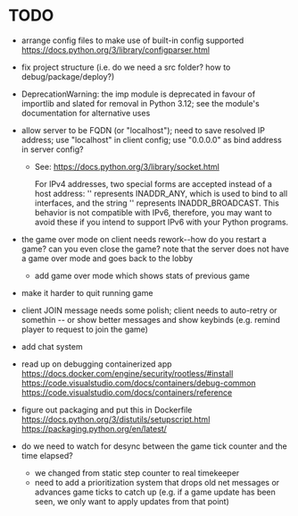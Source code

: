 # TODO

- arrange config files to make use of built-in config supported
  https://docs.python.org/3/library/configparser.html

- fix project structure (i.e. do we need a src folder? how to debug/package/deploy?)

- DeprecationWarning: the imp module is deprecated in favour of importlib and slated for removal in Python 3.12; see the module's documentation for alternative uses

- allow server to be FQDN (or "localhost"); need to save resolved IP address; use "localhost" in client config; use "0.0.0.0" as bind address in server config?

  - See: https://docs.python.org/3/library/socket.html

    For IPv4 addresses, two special forms are accepted instead of a host address: '' represents INADDR_ANY, which is used to bind to all interfaces, and the string '<broadcast>' represents INADDR_BROADCAST. This behavior is not compatible with IPv6, therefore, you may want to avoid these if you intend to support IPv6 with your Python programs.

- the game over mode on client needs rework--how do you restart a game? can you even close the game?
  note that the server does not have a game over mode and goes back to the lobby

  - add game over mode which shows stats of previous game

- make it harder to quit running game

- client JOIN message needs some polish; client needs to auto-retry or somethin
  -- or show better messages and show keybinds (e.g. remind player to request to join the game)

- add chat system

- read up on debugging containerized app
  https://docs.docker.com/engine/security/rootless/#install
  https://code.visualstudio.com/docs/containers/debug-common
  https://code.visualstudio.com/docs/containers/reference

- figure out packaging and put this in Dockerfile
  https://docs.python.org/3/distutils/setupscript.html
  https://packaging.python.org/en/latest/

- do we need to watch for desync between the game tick counter and the time elapsed?
  - we changed from static step counter to real timekeeper
  - need to add a prioritization system that drops old net messages or advances game ticks to catch up (e.g. if a game update has been seen, we only want to apply updates from that point)

